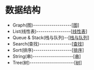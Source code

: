 # 数据结构
 - Graph(图)-------------------[[图]](https://mp.csdn.net/console/article)
 - List(线性表)-----------------[[线性表]](https://mp.csdn.net/console/article)
 - Queue & Stack(栈与队列)--[[栈与队列]](https://mp.csdn.net/console/article)
 - Search(查找)----------------[[查找]](https://mp.csdn.net/console/article)
 - Sort(排序)-------------------[[排序]](https://mp.csdn.net/console/article)
 - String(串)--------------------[[串]](https://mp.csdn.net/console/article)
 - Tree(树)----------------------[[树]](https://mp.csdn.net/console/article)
